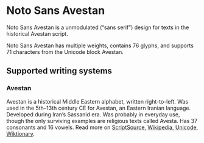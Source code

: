 
# Noto Sans Avestan

Noto Sans Avestan is a unmodulated (“sans serif”) design for texts in the historical Avestan script. 

Noto Sans Avestan has multiple weights, contains 76 glyphs, and supports 71 characters from the Unicode block Avestan.


## Supported writing systems


### Avestan

Avestan is a historical Middle Eastern alphabet, written right-to-left. Was used in the 5th–13th century CE for Avestan, an Eastern Iranian language. Developed during Iran’s Sassanid era. Was probably in everyday use, though the only surviving examples are religious texts called Avesta. Has 37 consonants and 16 vowels. Read more on [ScriptSource](https://scriptsource.org/scr/Avst), [Wikipedia](https://en.wikipedia.org/wiki/ISO_15924:Avst), [Unicode](https://www.unicode.org/versions/Unicode13.0.0/ch10.pdf#G29021), [Wiktionary](https://en.wiktionary.org/wiki/Category:Avestan_script).

